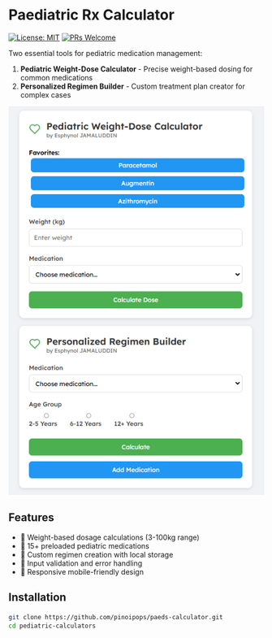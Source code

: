 # Paediatric Rx Calculator

[![License: MIT](https://img.shields.io/badge/License-MIT-yellow.svg)](https://opensource.org/licenses/MIT)
[![PRs Welcome](https://img.shields.io/badge/PRs-welcome-brightgreen.svg)](https://github.com/yourusername/pediatric-calculators/pulls)

Two essential tools for pediatric medication management:

1. **Pediatric Weight-Dose Calculator** - Precise weight-based dosing for common medications
2. **Personalized Regimen Builder** - Custom treatment plan creator for complex cases

![Screenshot](screenshot.png) <!-- Add a screenshot later -->

## Features

- 🍼 Weight-based dosage calculations (3-100kg range)
- 💊 15+ preloaded pediatric medications
- 📝 Custom regimen creation with local storage
- 🚨 Input validation and error handling
- 📱 Responsive mobile-friendly design

## Installation

```bash
git clone https://github.com/pinoipops/paeds-calculator.git
cd pediatric-calculators
